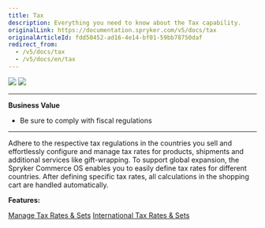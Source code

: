 ```yaml
---
title: Tax
description: Everything you need to know about the Tax capability.
originalLink: https://documentation.spryker.com/v5/docs/tax
originalArticleId: fdd50452-ad16-4e14-bf01-59bb78750daf
redirect_from:
  - /v5/docs/tax
  - /v5/docs/en/tax
---
```


<div class='feature-text'>
    <div class='feature-images'>
    <img class="light-mode" src="https://spryker.s3.eu-central-1.amazonaws.com/docs/Document+360/Capabilities+icons/light/tax.svg"/>
    <img class="dark-mode" src="https://spryker.s3.eu-central-1.amazonaws.com/docs/Document+360/Capabilities+icons/dark/tax.svg"/>
    </div>
    <div class="feature-text-wrap">

***
**Business Value**
* Be sure to comply with fiscal regulations
***

Adhere to the respective tax regulations in the countries you sell and effortlessly configure and manage tax rates for products, shipments and additional services like gift-wrapping. To support global expansion, the Spryker Commerce OS enables you to easily define tax rates for different countries. After defining specific tax rates, all calculations in the shopping cart are handled automatically.
        </div>
</div>

**Features:**
<div>
<a class="feature-link" href="https://documentation.spryker.com/docs/en/manage-tax-rates-sets">Manage Tax Rates & Sets</a>
    <a class="feature-link" href="https://documentation.spryker.com/docs/en/international-tax-rates-sets">International Tax Rates & Sets</a>
    </div>
